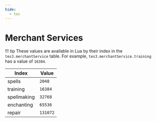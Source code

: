 ```yaml
---
hide:
  - toc
---
```


# Merchant Services

!!! tip
	These values are available in Lua by their index in the `tes3.merchantService` table. For example, `tes3.merchantService.training` has a value of `16384`.

Index       | Value
----------- | --------
spells      | `2048`
training    | `16384`
spellmaking | `32768`
enchanting  | `65536`
repair      | `131072`
